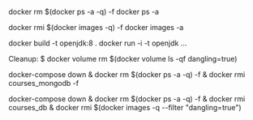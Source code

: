 docker rm  $(docker ps -a -q) -f
docker ps -a

docker rmi $(docker images -q) -f
docker images -a

docker build -t openjdk:8 .
docker run -i -t openjdk
...

Cleanup:
$ docker volume rm $(docker volume ls -qf dangling=true)



docker-compose down & docker rm  $(docker ps -a -q) -f & docker rmi courses_mongodb -f

docker-compose down & docker rm  $(docker ps -a -q) -f & docker rmi courses_db & docker rmi $(docker images -q --filter "dangling=true")
